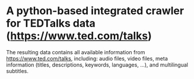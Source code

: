 # A python-based integrated crawler for TEDTalks data (https://www.ted.com/talks)

The resulting data contains all available information from https://www.ted.com/talks, including: audio files, video files, meta information (titles, descriptions, keywords, languages, ...), and multilingual subtitles.

